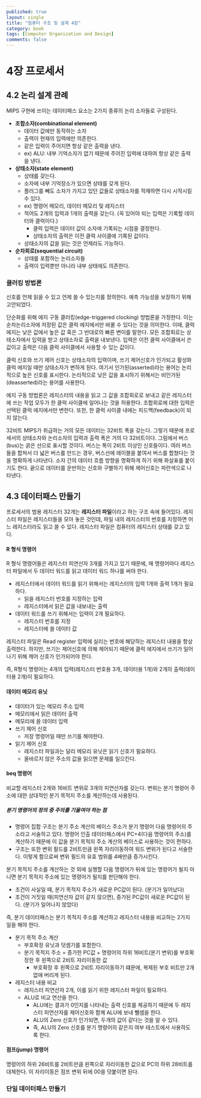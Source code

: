 ```yaml
---
published: true
layout: single
title: "컴퓨터 구조 및 설계 4장"
category: book
tags: [Computer Organization and Design]
comments: false
---
```


# 4장 프로세서

## 4.2 논리 설계 관례

MIPS 구현에 쓰이는 데이터패스 요소는 2가지 종류의 논리 소자들로 구성된다.

- **조합소자(combinational element)**
  - 데이터 값에만 동작하는 소자
  - 출력이 현재의 입력에만 의존한다.
  - 같은 입력이 주어지면 항상 같은 출력을 낸다.
  - ex) ALU: 내부 기억소자가 없기 때문에 주어진 입력에 대하여 항상 같은 출력을 낸다.
- **상태소자(state element)**
  - 상태를 갖는다.
  - 소자에 내부 기억장소가 있으면 상태를 갖게 된다.
  - 플러그를 빼도 소자가 가지고 있던 값들로 상태소자를 적재하면 다시 시작시킬 수 있다.
  - ex) 명령어 메모리, 데이터 메모리 및 레지스터
  - 적어도 2개의 입력과 1개의 출력을 갖는다. (꼭 있어야 되는 입력은 기록할 데이터와 클럭이다.)
    - 클럭 입력은 데이터 값이 소자에 기록되는 시점을 결정한다.
    - 상태소자의 출력은 이전 클럭 사이클에 기록된 값이다.
  - 상태소자의 값을 읽는 것은 언제라도 가능하다.
- **순차회로(sequential circuit)**
  - 상태를 포함하는 논리소자들
  - 출력이 입력뿐만 아니라 내부 상태에도 의존한다.

### 클러킹 방법론

신호를 언제 읽을 수 있고 언제 쓸 수 있는지를 정의한다. 예측 가능성을 보장하기 위해 고안되었다.

단순화를 위해 에지 구동 클러킹(edge-triggered clocking) 방법론을 가정한다. 이는 순차논리소자에 저장된 값은 클럭 에지에서만 바꿀 수 있다는 것을 의미한다.
이때, 클럭 에지는 낮은 값에서 높은 값 혹은 그 반대로의 빠른 변이를 말한다. 모든 조합회로는 상태소자에서 입력을 받고 상태소자로 출력을 내보낸다.
입력은 이전 클럭 사이클에서 쓴 값이고 출력은 다음 클럭 사이클에서 사용할 수 있는 값이다.

클럭 신호와 쓰기 제어 신호는 상태소자의 입력이며, 쓰기 제어신호가 인가되고 활성화 클럭 에지일 때만 상태소자가 변하게 된다.
여기서 인가된(asserted)라는 용어는 논리적으로 높은 신호를 표시한다. 논리적으로 낮은 값을 표시하기 위해서는 비인가된(deasserted)라는 용어를 사용한다.

에지 구동 방법론은 레지스터의 내용을 읽고 그 값을 조합회로로 보내고 같은 레지스터에 쓰는 작업 모두가 한 클럭 사이클에 일어나는 것을 허용한다.
조합회로에 대한 입력은 선택된 클럭 에지에서만 변한다. 또한, 한 클럭 사이클 내에는 피드백(feedback)이 되지 않는다.

32비트 MIPS가 취급하는 거의 모든 데이터는 32비트 폭을 갖는다. 그렇기 때문에 프로세서의 상태소자와 논리소자의 입력과 출력 폭은 거의 다 32비트이다.
그림에서 버스(bus)는 굵은 선으로 표시할 것이다. 버스는 폭이 2비트 이상인 신호들이다. 여러 버스들을 합쳐서 더 넓은 버스를 만드는 경우, 버스선에 레이블을 붙여서 버스를 합쳤다는 것을 명확하게 나타낸다. 소자 간의 데이터 흐름 방향을 명확하게 하기 위해 화살표를 붙이기도 한다. 끝으로 데이터를 운반하는 신호와 구별하기 위해 제어신호는 파란색으로 나타낸다.

## 4.3 데이터패스 만들기

프로세서의 범용 레지스터 32개는 **레지스터 파일**이라고 하는 구조 속에 들어있다. 레지스터 파일은 레지스터들을 모아 놓은 것인데, 파일 내의 레지스터의 번호를 지정하면 어느 레지스터라도 읽고 쓸 수 있다. 레지스터 파일은 컴퓨터의 레지스터 상태를 갖고 있다.

#### R 형식 명령어

R 형식 명령어들은 레지스터 피연산자 3개를 가지고 있기 때문에, 매 명령어마다 레지스터 파일에서 두 데이터 워드를 읽고 데이터 워드 하나를 써야 한다.

- 레지스터에서 데이터 워드를 읽기 위해서는 레지스터의 입력 1개와 출력 1개가 필요하다.
  - 읽을 레지스터 번호를 지정하는 입력
  - 레지스터에서 읽은 값을 내보내는 출력
- 데이터 워드를 쓰기 위해서는 입력이 2개 필요하다.
  - 레지스터 번호를 지정
  - 레지스터에 쓸 데이터 값

레지스터 파일은 Read register 입력에 실리는 번호에 해당하는 레지스터 내용을 항상 출력한다. 하지만, 쓰기는 제어신호에 의해 제어되기 때문에 클럭 에지에서 쓰기가 일어나기 위해 제어 신호가 인가되어야 한다.

즉, R형식 명령어는 4개의 입력(레지스터 번호용 3개, 데이터용 1개)와 2개의 출력(데이터용 2개)이 필요하다.

#### 데이터 메모리 유닛

- 데이터가 있는 메모리 주소 입력
- 메모리에서 읽은 데이터 출력
- 메모리에 쓸 데이터 입력
- 쓰기 제어 신호
  - 저장 명령어일 때만 쓰기를 해야한다.
- 읽기 제어 신호
  - 레지스터 파일과는 달리 메모리 유닛은 읽기 신호가 필요하다.
  - 올바르지 않은 주소의 값을 읽으면 문제를 일으킨다.

#### beq 명령어

비교할 레지스터 2개와 16비트 변위로 3개의 피연산자를 갖는다. 변위는 분기 명령어 주소에 대한 상대적인 분기 목적지 주소를 계산하는데 사용된다.

##### 분기 명령어의 정의 중 주의를 기울여야 하는 점

- 명령어 집합 구조는 분기 주소 계산의 베이스 주소가 분기 명령어 다음 명령어의 주소라고 서술하고 있다.
  명령어 인출 데이터패스에서 PC+4(다음 명령어의 주소)를 계산하기 때문에 이 값을 분기 목적지 주소 계산의 베이스로 사용하는 것이 편하다.
- 구조는 또한 변위 필드를 2비트만큼 왼쪽 자리이동하여 워드 변위가 된다고 서술한다. 이렇게 함으로써 변위 필드의 유효 범위를 4배만큼 증가시킨다.

분기 목적지 주소를 계산하는 것 외에 실행할 다음 명령어가 뒤에 있는 명령어가 될지 아니면 분기 목적지 주소에 있는 명령어가 될지를 판단해야 한다.

- 조건이 사실일 때, 분기 목적지 주소가 새로운 PC값이 된다. (분기가 일어났다)
- 조건이 거짓일 때(피연산자 값이 같지 않으면), 증가된 PC값이 새로운 PC값이 된다. (분기가 일어나지 않았다)

즉, 분기 데이터패스는 분기 목적지 주소를 계산하고 레지스터 내용을 비교하는 2가지 일을 해야 한다.

- 분기 목적 주소 계산
  - 부호확장 유닛과 덧셈기를 포함한다.
  - 분기 목적지 주소 = 증가한 PC값 + 명령어의 하위 16비트(분기 변위)를 부호확장한 후 왼쪽으로 2비트 자리이동한 값
    - 부호확장 후 왼쪽으로 2비트 자리이동하기 떄문에, 복제된 부호 비트만 2개 없애 버리게 된다.
- 레지스터 내용 비교
  - 레지스터 피연산자 2개, 이를 읽기 위한 레지스터 파일이 필요하다.
  - ALU로 비교 연산을 한다.
    - ALU에는 결과가 0인지를 나타내는 출력 신호를 제공하기 때문에 두 레지스터 피연산자를 제어신호와 함께 ALU에 보내 뺄셈을 한다.
    - ALU의 Zero 신호가 인가되면, 두개의 값이 같다는 것을 알 수 있다.
    - 즉, ALU의 Zero 신호를 분기 명령어의 같은지 여부 테스트에서 사용하도록 한다.

#### 점프(jump) 명령어

명령어의 하위 26비트를 2비트만큼 왼쪽으로 자리이동한 값으로 PC의 하위 28비트를 대체한다. 이 자리이동은 점프 변위 뒤에 00을 덧붙이면 된다.

### 단일 데이터패스 만들기
